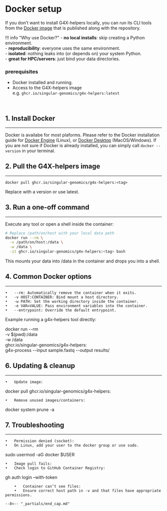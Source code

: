 <br>

# Docker setup

If you don’t want to install G4X-helpers locally, you can run its CLI tools from the [Docker image](https://github.com/Singular-Genomics/G4X-helpers/pkgs/container/g4x-helpers) that is published along with the repository.

!!! info "Why use Docker?"
    - **no local installs**: skip creating a Python environment.  
    - **reproducibility**: everyone uses the same environment.  
    - **isolated**: nothing leaks into (or depends on) your system Python.  
    - **great for HPC/servers**: just bind your data directories.

### prerequisites

- Docker installed and running.
- Access to the G4X-helpers image  
e.g. `ghcr.io/singular-genomics/g4x-helpers:latest`
  

<br>

## 1. Install Docker
---

Docker is availabe for most plaforms. Please refer to the Docker installation guide for [Docker Engine](https://docs.docker.com/engine/) (Linux), or [Docker Desktop](https://docs.docker.com/desktop/) (MacOS/Windows). If you are not sure if Docker is already installed, you can simply call `docker --version` in your terminal.


## 2. Pull the G4X-helpers image
---

`docker pull ghcr.io/singular-genomics/g4x-helpers:<tag>`

Replace <tag> with a version or use latest.


## 3. Run a one-off command
---

Execute any tool or open a shell inside the container:

```bash
# Replace /path/on/host with your local data path
docker run --rm \
  -v /path/on/host:/data \
  -w /data \
  -it ghcr.io/singular-genomics/g4x-helpers:<tag> bash
```

This mounts your data into /data in the container and drops you into a shell.


## 4. Common Docker options
---
	•	--rm: Automatically remove the container when it exits.
	•	-v HOST:CONTAINER: Bind mount a host directory.
	•	-w PATH: Set the working directory inside the container.
	•	-e VAR=VALUE: Pass environment variables into the container.
	•	--entrypoint: Override the default entrypoint.

Example running a g4x-helpers tool directly:

docker run --rm \
  -v $(pwd):/data \
  -w /data \
  ghcr.io/singular-genomics/g4x-helpers:<tag> \
  g4x-process --input sample.fastq --output results/



## 6. Updating & cleanup
---
	•	Update image:

docker pull ghcr.io/singular-genomics/g4x-helpers:<tag>

	•	Remove unused images/containers:

docker system prune -a



## 7. Troubleshooting
---
	•	Permission denied (socket):
	•	On Linux, add your user to the docker group or use sudo.

sudo usermod -aG docker $USER


	•	Image pull fails:
	•	Check login to GitHub Container Registry:


gh auth login –with-token 
```
	•	Container can’t see files:
	•	Ensure correct host path in -v and that files have appropriate permissions.

--8<-- "_partials/end_cap.md"
